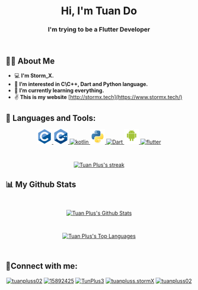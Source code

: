 <h1 align="center">Hi, I'm Tuan Do</h1>
<h3 align="center">I'm trying to be a Flutter Developer</h3>
<br/>

## 🙋‍♂️ About Me

- 💻 **I'm Storm_X.**
- 👀 **I’m interested in C\C++, Dart and Python language.**
- 🌱 **I’m currently learning everything.**
- ✌ **This is my website** [http://stormx.tech](https://www.stormx.tech/)

## 🚀 Languages and Tools:

<p align="center">
     <a href="https://www.cprogramming.com/" target="_blank"> <img src="https://raw.githubusercontent.com/devicons/devicon/master/icons/c/c-original.svg" alt="c" width="40" height="40"/> </a> 
     <a href="https://www.w3schools.com/cpp/" target="_blank"> <img src="https://raw.githubusercontent.com/devicons/devicon/master/icons/cplusplus/cplusplus-original.svg" alt="cplusplus" width="40" height="40"/> </a> 
     <a href="https://kotlinlang.org" target="_blank" rel="noreferrer"> <img src="https://www.vectorlogo.zone/logos/kotlinlang/kotlinlang-icon.svg" alt="kotlin" width="40" height="40"/> </a> 
       <a href="https://www.python.org" target="_blank"> <img src="https://raw.githubusercontent.com/devicons/devicon/master/icons/python/python-original.svg" alt="python" width="40" height="40"/> </a>
     <a href="https://dart.dev" target="_blank"> <img src="https://user-images.githubusercontent.com/82562559/188296010-65e9f026-ae0d-444e-ad7c-bda260960d82.pn)" alt="Dart" width="40" height="40"/> </a>
     <a href="https://developer.android.com" target="_blank" rel="noreferrer"> <img src="https://raw.githubusercontent.com/devicons/devicon/master/icons/android/android-original-wordmark.svg" alt="android" width="40" height="40"/> </a>
     <a href="https://flutter.dev" target="_blank"> <img src="https://user-images.githubusercontent.com/82562559/188295899-a6caaa1f-5f3b-4f50-90fa-12099bf9ec54.png" alt="flutter" width="40" height="40"/> </a>
     
 </p>
<br/>


<p align="center">
    <a href="https://github.com/Tuanpluss02/github-readme-streak-stats">
        <img title="🔥 Get streak stats for your profile at git.io/streak-stats" alt="Tuan Plus's streak" src="https://github-readme-streak-stats.herokuapp.com/?user=Tuanpluss02&theme=black-ice&hide_border=true&stroke=0000&background=060A0CD0"/>
    </a>
</p>

## 📊 My Github Stats

  <br/>
<p align="center"><a href="https://github.com/Tuanpluss02/github-readme-stats"><img src="https://github-readme-stats.vercel.app/api?username=Tuanpluss02&amp;show_icons=true&amp;count_private=true&amp;theme=react&amp;hide_border=true&amp;bg_color=0D1117" alt="Tuan Plus's Github Stats" /></a></p>

<br/>


<p align="center">
    <a href="https://github.com/Tuanpluss02/github-readme-stats"><img alt="Tuan Plus's Top Languages" src="https://github-readme-stats.vercel.app/api/top-langs/?username=Tuanpluss02&langs_count=8&count_private=true&layout=compact&theme=react&hide_border=true&bg_color=0D1117" /></a>
</p>

<br/>


## 🤝Connect with me:

<p align="center">
     <a href="https://www.linkedin.com/in/tuanpluss02/" target="blank"><img align="center" src="https://raw.githubusercontent.com/rahuldkjain/github-profile-readme-generator/master/src/images/icons/Social/linked-in-alt.svg" alt="tuanpluss02" height="30" width="40" /></a>
<a href="https://stackoverflow.com/users/15892425/tuan-plus" target="blank"><img align="center" src="https://raw.githubusercontent.com/rahuldkjain/github-profile-readme-generator/master/src/images/icons/Social/stack-overflow.svg" alt="15892425" height="30" width="40" /></a>    
<a href="https://twitter.com/TunPlus3" target="blank"><img align="center" src="https://raw.githubusercontent.com/rahuldkjain/github-profile-readme-generator/master/src/images/icons/Social/twitter.svg" alt="TunPlus3" height="30" width="40" /></a>    
<a href="https://www.facebook.com/tuanpluss.stormX/" target="blank"><img align="center" src="https://raw.githubusercontent.com/rahuldkjain/github-profile-readme-generator/master/src/images/icons/Social/facebook.svg" alt="tuanpluss.stormX" height="30" width="40" /></a>    
<a href="https://www.instagram.com/tuanpluss02/" target="blank"><img align="center" src="https://raw.githubusercontent.com/rahuldkjain/github-profile-readme-generator/master/src/images/icons/Social/instagram.svg" alt="tuanpluss02" height="30" width="40" /></a>
</p>
<!-- 
## 🎵Music

[![spotify-github-profile](https://spotify-github-profile.vercel.app/api/view?uid=zvpx9cjp3h574v2gc7av8sbun&cover_image=true&theme=default&bar_color=53b14f&bar_color_cover=false)](https://github.com/kittinan/spotify-github-profile) -->

<!---
Tuanpluss02/Tuanpluss02 is a ✨ special ✨ repository because its `README.md` (this file) appears on your GitHub profile.
You can click the Preview link to take a look at your changes.
--->
